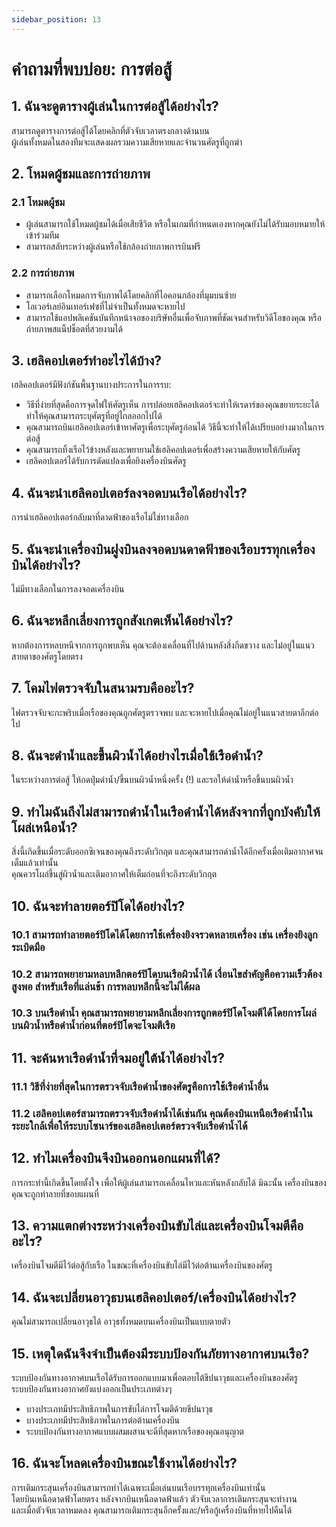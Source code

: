 ```yaml
---
sidebar_position: 13
---
```


# คำถามที่พบบ่อย: การต่อสู้

## **1. ฉันจะดูตารางผู้เล่นในการต่อสู้ได้อย่างไร?**  

สามารถดูตารางการต่อสู้ได้โดยคลิกที่ตัวจับเวลาตรงกลางด้านบน  
ผู้เล่นทั้งหมดในสองทีมจะแสดงผลรวมความเสียหายและจำนวนศัตรูที่ถูกฆ่า  

## **2. โหมดผู้ชมและการถ่ายภาพ**  

### **2.1 โหมดผู้ชม**  
- ผู้เล่นสามารถใช้โหมดผู้ชมได้เมื่อเสียชีวิต หรือในเกมที่กำหนดเองหากคุณยังไม่ได้รับมอบหมายให้เข้าร่วมทีม  
- สามารถสลับระหว่างผู้เล่นหรือใช้กล้องถ่ายภาพการบินฟรี  

### **2.2 การถ่ายภาพ**  
- สามารถเลือกโหมดการจับภาพได้โดยคลิกที่ไอคอนกล้องที่มุมบนซ้าย  
- โอเวอร์เลย์อินเทอร์เฟซที่ไม่จำเป็นทั้งหมดจะหายไป  
- สามารถใช้แอปพลิเคชันบันทึกหน้าจอของบริษัทอื่นเพื่อจับภาพที่ชัดเจนสำหรับวิดีโอของคุณ หรือถ่ายภาพสแน็ปช็อตที่สวยงามได้  

## **3. เฮลิคอปเตอร์ทำอะไรได้บ้าง?**  

เฮลิคอปเตอร์มีฟังก์ชันพื้นฐานบางประการในการรบ:  

- วิธีที่ง่ายที่สุดคือการจุดไฟให้ศัตรูเห็น การปล่อยเฮลิคอปเตอร์จะทำให้เรดาร์ของคุณขยายระยะได้ ทำให้คุณสามารถระบุศัตรูที่อยู่ไกลออกไปได้  
- คุณสามารถบินเฮลิคอปเตอร์เข้าหาศัตรูเพื่อระบุศัตรูก่อนได้ วิธีนี้จะทำให้ได้เปรียบอย่างมากในการต่อสู้  
- คุณสามารถทิ้งเรือไว้ข้างหลังและพยายามใช้เฮลิคอปเตอร์เพื่อสร้างความเสียหายให้กับศัตรู  
- เฮลิคอปเตอร์ได้รับการดัดแปลงเพื่อยิงเครื่องบินศัตรู  

## **4. ฉันจะนำเฮลิคอปเตอร์ลงจอดบนเรือได้อย่างไร?**  

การนำเฮลิคอปเตอร์กลับมาที่ดาดฟ้าของเรือไม่ใช่ทางเลือก  

## **5. ฉันจะนำเครื่องบินฝูงบินลงจอดบนดาดฟ้าของเรือบรรทุกเครื่องบินได้อย่างไร?**  

ไม่มีทางเลือกในการลงจอดเครื่องบิน  

## **6. ฉันจะหลีกเลี่ยงการถูกสังเกตเห็นได้อย่างไร?**  

หากต้องการหลบหนีจากการถูกพบเห็น คุณจะต้องเคลื่อนที่ไปด้านหลังสิ่งกีดขวาง และไม่อยู่ในแนวสายตาของศัตรูโดยตรง  

## **7. โคมไฟตรวจจับในสนามรบคืออะไร?**  

ไฟตรวจจับจะกะพริบเมื่อเรือของคุณถูกศัตรูตรวจพบ และจะหายไปเมื่อคุณไม่อยู่ในแนวสายตาอีกต่อไป  

## **8. ฉันจะดำน้ำและขึ้นผิวน้ำได้อย่างไรเมื่อใช้เรือดำน้ำ?**  

ในระหว่างการต่อสู้ ให้กดปุ่มดำน้ำ/ขึ้นบนผิวน้ำหนึ่งครั้ง (!) และรอให้ดำน้ำหรือขึ้นบนผิวน้ำ  

## **9. ทำไมฉันถึงไม่สามารถดำน้ำในเรือดำน้ำได้หลังจากที่ถูกบังคับให้โผล่เหนือน้ำ?**  

สิ่งนี้เกิดขึ้นเมื่อระดับออกซิเจนของคุณถึงระดับวิกฤต และคุณสามารถดำน้ำได้อีกครั้งเมื่อเติมอากาศจนเต็มแล้วเท่านั้น  
คุณควรโผล่ขึ้นสู่ผิวน้ำและเติมอากาศให้เต็มก่อนที่จะถึงระดับวิกฤต  

## **10. ฉันจะทำลายตอร์ปิโดได้อย่างไร?**  

### **10.1** สามารถทำลายตอร์ปิโดได้โดยการใช้เครื่องยิงจรวดหลายเครื่อง เช่น เครื่องยิงลูกระเบิดมือ  

### **10.2** สามารถพยายามหลบหลีกตอร์ปิโดบนเรือผิวน้ำได้ เงื่อนไขสำคัญคือความเร็วต้องสูงพอ สำหรับเรือที่แล่นช้า การหลบหลีกนี้จะไม่ได้ผล  

### **10.3** บนเรือดำน้ำ คุณสามารถพยายามหลีกเลี่ยงการถูกตอร์ปิโดโจมตีได้โดยการโผล่บนผิวน้ำหรือดำน้ำก่อนที่ตอร์ปิโดจะโจมตีเรือ  

## **11. จะค้นหาเรือดำน้ำที่จมอยู่ใต้น้ำได้อย่างไร?**  

### **11.1** วิธีที่ง่ายที่สุดในการตรวจจับเรือดำน้ำของศัตรูคือการใช้เรือดำน้ำอื่น  

### **11.2** เฮลิคอปเตอร์สามารถตรวจจับเรือดำน้ำได้เช่นกัน คุณต้องบินเหนือเรือดำน้ำในระยะใกล้เพื่อให้ระบบโซนาร์ของเฮลิคอปเตอร์ตรวจจับเรือดำน้ำได้  

## **12. ทำไมเครื่องบินจึงบินออกนอกแผนที่ได้?**  

การกระทำนี้เกิดขึ้นโดยตั้งใจ เพื่อให้ผู้เล่นสามารถเคลื่อนไหวและหันหลังกลับได้ มิฉะนั้น เครื่องบินของคุณจะถูกทำลายที่ขอบแผนที่  

## **13. ความแตกต่างระหว่างเครื่องบินขับไล่และเครื่องบินโจมตีคืออะไร?**  

เครื่องบินโจมตีมีไว้ต่อสู้กับเรือ ในขณะที่เครื่องบินขับไล่มีไว้ต่อต้านเครื่องบินของศัตรู  

## **14. ฉันจะเปลี่ยนอาวุธบนเฮลิคอปเตอร์/เครื่องบินได้อย่างไร?**  

คุณไม่สามารถเปลี่ยนอาวุธได้ อาวุธทั้งหมดบนเครื่องบินเป็นแบบตายตัว  

## **15. เหตุใดฉันจึงจำเป็นต้องมีระบบป้องกันภัยทางอากาศบนเรือ?**  

ระบบป้องกันทางอากาศบนเรือได้รับการออกแบบมาเพื่อตอบโต้ขีปนาวุธและเครื่องบินของศัตรู  
ระบบป้องกันทางอากาศยังแบ่งออกเป็นประเภทต่างๆ  
- บางประเภทมีประสิทธิภาพในการขับไล่การโจมตีด้วยขีปนาวุธ  
- บางประเภทมีประสิทธิภาพในการต่อต้านเครื่องบิน  
- ระบบป้องกันทางอากาศแบบผสมผสานจะดีที่สุดหากเรือของคุณอนุญาต  

## **16. ฉันจะโหลดเครื่องบินขณะใช้งานได้อย่างไร?**  

การเติมกระสุนเครื่องบินสามารถทำได้เฉพาะเมื่อเล่นบนเรือบรรทุกเครื่องบินเท่านั้น  
โดยบินเหนือดาดฟ้าโดยตรง หลังจากบินเหนือดาดฟ้าแล้ว ตัวจับเวลาการเติมกระสุนจะทำงาน  
และเมื่อตัวจับเวลาหมดลง คุณสามารถเติมกระสุนอีกครั้งและ/หรือกู้เครื่องบินที่หายไปคืนได้